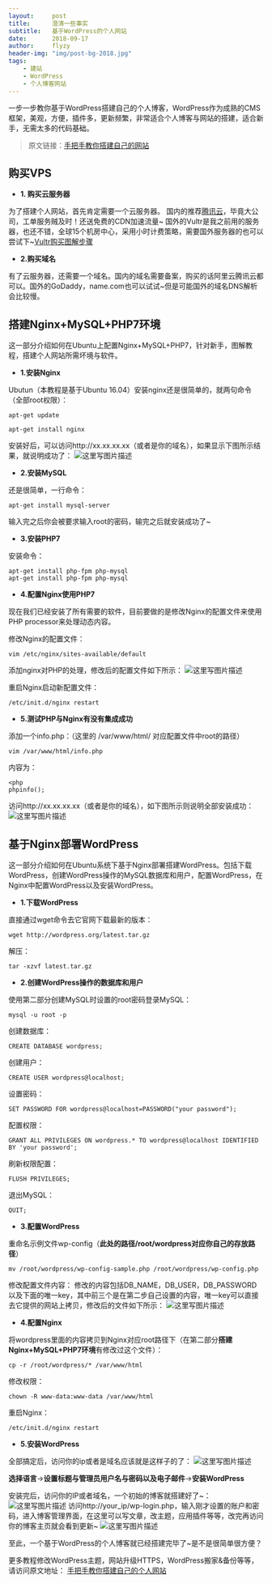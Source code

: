```yaml
---
layout:     post
title:      澄清一些事实
subtitle:   基于WordPress的个人网站
date:       2018-09-17
author:     flyzy
header-img: "img/post-bg-2018.jpg"
tags:
    - 建站
    - WordPress
    - 个人博客网站
---
```


一步一步教你基于WordPress搭建自己的个人博客，WordPress作为成熟的CMS框架，美观，方便，插件多，更新频繁，非常适合个人博客与网站的搭建，适合新手，无需太多的代码基础。

> 原文链接：[手把手教你搭建自己的网站](https://www.flyzy2005.cn/build-page)


购买VPS
-----
- **1. 购买云服务器**

为了搭建个人网站，首先肯定需要一个云服务器。
国内的推荐[腾讯云](https://cloud.tencent.com/redirect.php?redirect=1005&cps_key=42c9b322fd48ff0ce405a0c7d78612fd)，毕竟大公司，工单服务贼及时！还送免费的CDN加速流量~
国外的Vultr是我之前用的服务器，也还不错，全球15个机房中心，采用小时计费策略，需要国外服务器的也可以尝试下~[Vultr购买图解步骤](https://www.flyzy2005.cn/vps/vultr-deploy)

- **2.购买域名**

有了云服务器，还需要一个域名。国内的域名需要备案，购买的话阿里云腾讯云都可以。国外的GoDaddy，name.com也可以试试~但是可能国外的域名DNS解析会比较慢。


搭建Nginx+MySQL+PHP7环境
-----
这一部分介绍如何在Ubuntu上配置Nginx+MySQL+PHP7，针对新手，图解教程，搭建个人网站所需坏境与软件。

- **1.安装Nginx**

Ubutun（本教程是基于Ubuntu 16.04）安装nginx还是很简单的，就两句命令（全部root权限）：
```
apt-get update
 
apt-get install nginx
```
安装好后，可以访问http://xx.xx.xx.xx（或者是你的域名），如果显示下图所示结果，就说明成功了：
![这里写图片描述](http://img.blog.csdn.net/20180125160104206?watermark/2/text/aHR0cDovL2Jsb2cuY3Nkbi5uZXQvd2Y2MzI4NTY2OTU=/font/5a6L5L2T/fontsize/400/fill/I0JBQkFCMA==/dissolve/70/gravity/SouthEast)

- **2.安装MySQL**

还是很简单，一行命令：
```
apt-get install mysql-server
```
输入完之后你会被要求输入root的密码，输完之后就安装成功了~

- **3.安装PHP7**

安装命令：
```
apt-get install php-fpm php-mysql
apt-get install php-fpm php-mysql
```

- **4.配置Nginx使用PHP7**

现在我们已经安装了所有需要的软件，目前要做的是修改Nginx的配置文件来使用PHP processor来处理动态内容。

修改Nginx的配置文件：
```
vim /etc/nginx/sites-available/default
```
添加nginx对PHP的处理，修改后的配置文件如下所示：
![这里写图片描述](http://img.blog.csdn.net/20180125160344568?watermark/2/text/aHR0cDovL2Jsb2cuY3Nkbi5uZXQvd2Y2MzI4NTY2OTU=/font/5a6L5L2T/fontsize/400/fill/I0JBQkFCMA==/dissolve/70/gravity/SouthEast)

重启Nginx启动新配置文件：
```
/etc/init.d/nginx restart
```
- **5.测试PHP与Nginx有没有集成成功**

添加一个info.php：（这里的 /var/www/html/ 对应配置文件中root的路径）
```
vim /var/www/html/info.php
```
内容为：
```
<php 
phpinfo();
```
访问http://xx.xx.xx.xx（或者是你的域名），如下图所示则说明全部安装成功：
![这里写图片描述](http://img.blog.csdn.net/20180125160606202?watermark/2/text/aHR0cDovL2Jsb2cuY3Nkbi5uZXQvd2Y2MzI4NTY2OTU=/font/5a6L5L2T/fontsize/400/fill/I0JBQkFCMA==/dissolve/70/gravity/SouthEast)


基于Nginx部署WordPress
-----
这一部分介绍如何在Ubuntu系统下基于Nginx部署搭建WordPress。包括下载WordPress，创建WordPress操作的MySQL数据库和用户，配置WordPress，在Nginx中配置WordPress以及安装WordPress。

- **1.下载WordPress**

直接通过wget命令去它官网下载最新的版本：
```
wget http://wordpress.org/latest.tar.gz
```
解压：
```	
tar -xzvf latest.tar.gz
```

- **2.创建WordPress操作的数据库和用户**

使用第二部分创建MySQL时设置的root密码登录MySQL：
```
mysql -u root -p
```
创建数据库：
```
CREATE DATABASE wordpress;
```
创建用户：
```
CREATE USER wordpress@localhost;
```
设置密码：
```
SET PASSWORD FOR wordpress@localhost=PASSWORD("your password");
```
配置权限：
```
GRANT ALL PRIVILEGES ON wordpress.* TO wordpress@localhost IDENTIFIED BY 'your password';
```
刷新权限配置：
```	
FLUSH PRIVILEGES;
```
退出MySQL：
```	
QUIT;
```

- **3.配置WordPress**

重命名示例文件wp-config（**此处的路径/root/wordpress对应你自己的存放路径**）
```
mv /root/wordpress/wp-config-sample.php /root/wordpress/wp-config.php
```
修改配置文件内容：
修改的内容包括DB_NAME，DB_USER，DB_PASSWORD以及下面的唯一key，其中前三个是在第二步自己设置的内容，唯一key可以直接去它提供的网站上拷贝，修改后的文件如下所示：
![这里写图片描述](http://img.blog.csdn.net/20180125161135803?watermark/2/text/aHR0cDovL2Jsb2cuY3Nkbi5uZXQvd2Y2MzI4NTY2OTU=/font/5a6L5L2T/fontsize/400/fill/I0JBQkFCMA==/dissolve/70/gravity/SouthEast)

- **4.配置Nginx**

将wordpress里面的内容拷贝到Nginx对应root路径下（在第二部分**搭建Nginx+MySQL+PHP7环境**有修改过这个文件）：
```
cp -r /root/wordpress/* /var/www/html
```
修改权限：
```
chown -R www-data:www-data /var/www/html
```
重启Nginx：
```
/etc/init.d/nginx restart
```

- **5.安装WordPress**

全部搞定后，访问你的ip或者是域名应该就是这样子的了：
![这里写图片描述](http://img.blog.csdn.net/20180125161704687?watermark/2/text/aHR0cDovL2Jsb2cuY3Nkbi5uZXQvd2Y2MzI4NTY2OTU=/font/5a6L5L2T/fontsize/400/fill/I0JBQkFCMA==/dissolve/70/gravity/SouthEast)

**选择语言**->**设置标题与管理员用户名与密码以及电子邮件**->**安装WordPress**

安装完后，访问你的IP或者域名，一个初始的博客就搭建好了~：
![这里写图片描述](http://img.blog.csdn.net/20180125161759950?watermark/2/text/aHR0cDovL2Jsb2cuY3Nkbi5uZXQvd2Y2MzI4NTY2OTU=/font/5a6L5L2T/fontsize/400/fill/I0JBQkFCMA==/dissolve/70/gravity/SouthEast)
访问http://your_ip/wp-login.php，输入刚才设置的账户和密码，进入博客管理界面，在这里可以写文章，改主题，应用插件等等，改完再访问你的博客主页就会看到更新~
![这里写图片描述](http://img.blog.csdn.net/20180125161826205?watermark/2/text/aHR0cDovL2Jsb2cuY3Nkbi5uZXQvd2Y2MzI4NTY2OTU=/font/5a6L5L2T/fontsize/400/fill/I0JBQkFCMA==/dissolve/70/gravity/SouthEast)

至此，一个基于WordPress的个人博客就已经搭建完毕了~是不是很简单很方便？

更多教程修改WordPress主题，网站升级HTTPS，WordPress搬家&备份等等，请访问原文地址：
[手把手教你搭建自己的个人网站](https://www.flyzy2005.cn/build-page)
